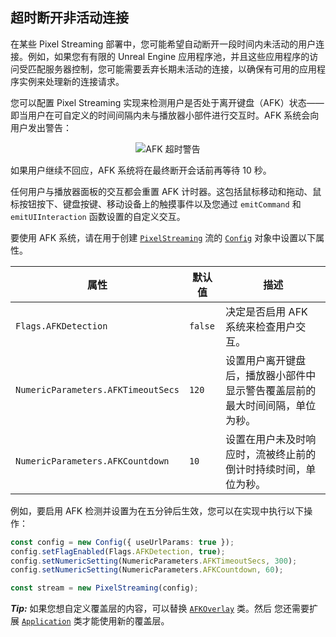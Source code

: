 ## 超时断开非活动连接

在某些 Pixel Streaming 部署中，您可能希望自动断开一段时间内未活动的用户连接。例如，如果您有有限的 Unreal Engine 应用程序池，并且这些应用程序的访问受匹配服务器控制，您可能需要丢弃长期未活动的连接，以确保有可用的应用程序实例来处理新的连接请求。

您可以配置 Pixel Streaming 实现来检测用户是否处于离开键盘（AFK）状态——即当用户在可自定义的时间间隔内未与播放器小部件进行交互时。AFK 系统会向用户发出警告：

<p align="center">
    <img src="Resources\Images\afk-warning.png" alt="AFK 超时警告">
</p>

如果用户继续不回应，AFK 系统将在最终断开会话前再等待 10 秒。

任何用户与播放器面板的交互都会重置 AFK 计时器。这包括鼠标移动和拖动、鼠标按钮按下、键盘按键、移动设备上的触摸事件以及您通过 `emitCommand` 和 `emitUIInteraction` 函数设置的自定义交互。

要使用 AFK 系统，请在用于创建 [`PixelStreaming`](https://github.com/EpicGamesExt/PixelStreamingInfrastructure/blob/master/Frontend/library/src/PixelStreaming/PixelStreaming.ts) 流的 [`Config`](https://github.com/EpicGamesExt/PixelStreamingInfrastructure/blob/master/Frontend/library/src/Config/Config.ts) 对象中设置以下属性。

| 属性 | 默认值 | 描述 |
| --- | --- | --- |
| `Flags.AFKDetection` | `false` | 决定是否启用 AFK 系统来检查用户交互。 |
| `NumericParameters.AFKTimeoutSecs` | `120` | 设置用户离开键盘后，播放器小部件中显示警告覆盖层前的最大时间间隔，单位为秒。 |
| `NumericParameters.AFKCountdown` | `10` | 设置在用户未及时响应时，流被终止前的倒计时持续时间，单位为秒。 |

例如，要启用 AFK 检测并设置为在五分钟后生效，您可以在实现中执行以下操作：

```typescript
const config = new Config({ useUrlParams: true });
config.setFlagEnabled(Flags.AFKDetection, true);
config.setNumericSetting(NumericParameters.AFKTimeoutSecs, 300);
config.setNumericSetting(NumericParameters.AFKCountdown, 60);

const stream = new PixelStreaming(config);
```

**_Tip:_**
如果您想自定义覆盖层的内容，可以替换 [`AFKOverlay`](https://github.com/EpicGamesExt/PixelStreamingInfrastructure/blob/master/Frontend/ui-library/src/Overlay/AFKOverlay.ts) 类。然后 您还需要扩展 [`Application`](https://github.com/EpicGamesExt/PixelStreamingInfrastructure/blob/master/Frontend/ui-library/src/Application/Application.ts) 类才能使用新的覆盖层。

